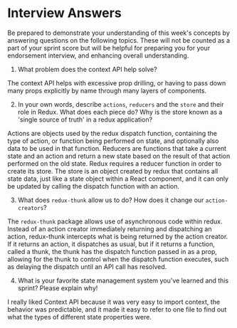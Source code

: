 # Interview Answers
Be prepared to demonstrate your understanding of this week's concepts by answering questions on the following topics. These will not be counted as a part of your sprint score but will be helpful for preparing you for your endorsement interview, and enhancing overall understanding.

1. What problem does the context API help solve?

The context API helps with excessive prop drilling, or having to pass down many props explicitly by name through many layers of components.

2. In your own words, describe `actions`, `reducers` and the `store` and their role in Redux. What does each piece do? Why is the store known as a 'single source of truth' in a redux application?

Actions are objects used by the redux dispatch function, containing the type of action, or function being performed on state, and optionally also data to be used in that function. Reducers are functions that take a current state and an action and return a new state based on the result of that action performed on the old state. Redux requires a reducer function in order to create its store. The store is an object created by redux that contains all state data, just like a state object within a React component, and it can only be updated by calling the dispatch function with an action.

3. What does `redux-thunk` allow us to do? How does it change our `action-creators`?

The `redux-thunk` package allows use of asynchronous code within redux. Instead of an action creator immediately returning and dispatching an action, redux-thunk intercepts what is being returned by the action creator. If it returns an action, it dispatches as usual, but if it returns a function, called a thunk, the thunk has the dispatch function passed in as a prop, allowing for the thunk to control when the dispatch function executes, such as delaying the dispatch until an API call has resolved. 

4. What is your favorite state management system you've learned and this sprint? Please explain why!

I really liked Context API because it was very easy to import context, the behavior was predictable, and it made it easy to refer to one file to find out what the types of different state properties were.